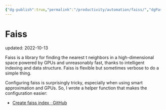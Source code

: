 ```yaml
---
{"dg-publish":true,"permalink":"/productivity/automation/faiss/","dgPassFrontmatter":true}
---
```



# Faiss
updated: 2022-10-13


Faiss is a library for finding the nearest t neighbors in a high-dimensional space powered by GPUs and unreasonably fast, thanks to intelligent indexing and data structure. Faiss is flexible but sometimes verbose to do a simple thing. 

Configuring faiss is surprisingly tricky, especially when using smart approximation and GPUs. So, I wrote a helper function that makes the configuration easier:

- [Create faiss index · GitHub](https://gist.github.com/skojaku/292e433a176f594fa428cc386d758d16)



